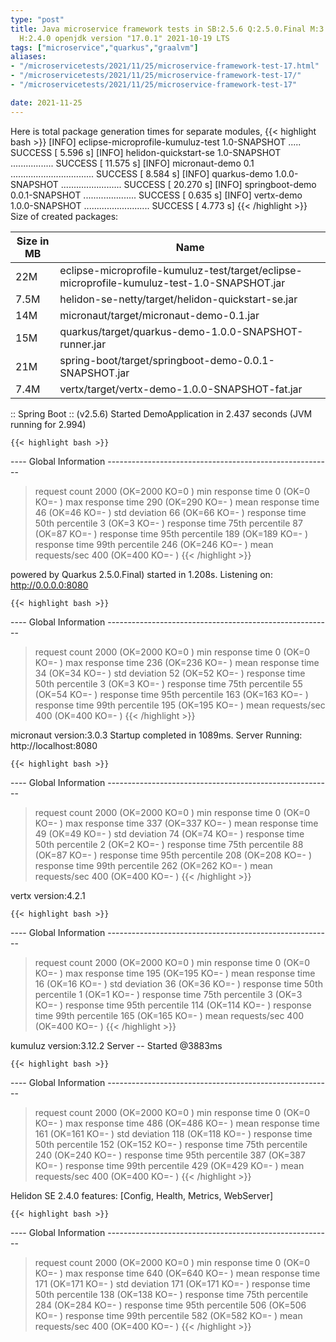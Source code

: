 ```yaml
---
type: "post"
title: Java microservice framework tests in SB:2.5.6 Q:2.5.0.Final M:3.2.0 V:4.2.1
  H:2.4.0 openjdk version "17.0.1" 2021-10-19 LTS
tags: ["microservice","quarkus","graalvm"]
aliases:
- "/microservicetests/2021/11/25/microservice-framework-test-17.html"
- "/microservicetests/2021/11/25/microservice-framework-test-17/"
- "/microservicetests/2021/11/25/microservice-framework-test-17"

date: 2021-11-25
---
```

 
Here is total package generation times for separate modules,
{{< highlight bash >}}
[INFO] eclipse-microprofile-kumuluz-test 1.0-SNAPSHOT ..... SUCCESS [  5.596 s]
[INFO] helidon-quickstart-se 1.0-SNAPSHOT ................. SUCCESS [ 11.575 s]
[INFO] micronaut-demo 0.1 ................................. SUCCESS [  8.584 s]
[INFO] quarkus-demo 1.0.0-SNAPSHOT ........................ SUCCESS [ 20.270 s]
[INFO] springboot-demo 0.0.1-SNAPSHOT ..................... SUCCESS [  0.635 s]
[INFO] vertx-demo 1.0.0-SNAPSHOT .......................... SUCCESS [  4.773 s]
{{< /highlight >}}
Size of created packages:

| Size in MB |  Name |
|------------|-------|
| 22M | eclipse-microprofile-kumuluz-test/target/eclipse-microprofile-kumuluz-test-1.0-SNAPSHOT.jar |
| 7.5M | helidon-se-netty/target/helidon-quickstart-se.jar |
| 14M | micronaut/target/micronaut-demo-0.1.jar |
| 15M | quarkus/target/quarkus-demo-1.0.0-SNAPSHOT-runner.jar |
| 21M | spring-boot/target/springboot-demo-0.0.1-SNAPSHOT.jar |
| 7.4M | vertx/target/vertx-demo-1.0.0-SNAPSHOT-fat.jar |


:: Spring Boot :: (v2.5.6) Started DemoApplication in 2.437 seconds (JVM running for 2.994)

    {{< highlight bash >}}
---- Global Information --------------------------------------------------------
> request count                                       2000 (OK=2000   KO=0     )
> min response time                                      0 (OK=0      KO=-     )
> max response time                                    290 (OK=290    KO=-     )
> mean response time                                    46 (OK=46     KO=-     )
> std deviation                                         66 (OK=66     KO=-     )
> response time 50th percentile                          3 (OK=3      KO=-     )
> response time 75th percentile                         87 (OK=87     KO=-     )
> response time 95th percentile                        189 (OK=189    KO=-     )
> response time 99th percentile                        246 (OK=246    KO=-     )
> mean requests/sec                                    400 (OK=400    KO=-     )
{{< /highlight >}}

powered by Quarkus 2.5.0.Final) started in 1.208s. Listening on: http://0.0.0.0:8080

    {{< highlight bash >}}
---- Global Information --------------------------------------------------------
> request count                                       2000 (OK=2000   KO=0     )
> min response time                                      0 (OK=0      KO=-     )
> max response time                                    236 (OK=236    KO=-     )
> mean response time                                    34 (OK=34     KO=-     )
> std deviation                                         52 (OK=52     KO=-     )
> response time 50th percentile                          3 (OK=3      KO=-     )
> response time 75th percentile                         55 (OK=54     KO=-     )
> response time 95th percentile                        163 (OK=163    KO=-     )
> response time 99th percentile                        195 (OK=195    KO=-     )
> mean requests/sec                                    400 (OK=400    KO=-     )
{{< /highlight >}}

micronaut version:3.0.3 Startup completed in 1089ms. Server Running: http://localhost:8080

    {{< highlight bash >}}
---- Global Information --------------------------------------------------------
> request count                                       2000 (OK=2000   KO=0     )
> min response time                                      0 (OK=0      KO=-     )
> max response time                                    337 (OK=337    KO=-     )
> mean response time                                    49 (OK=49     KO=-     )
> std deviation                                         74 (OK=74     KO=-     )
> response time 50th percentile                          2 (OK=2      KO=-     )
> response time 75th percentile                         88 (OK=87     KO=-     )
> response time 95th percentile                        208 (OK=208    KO=-     )
> response time 99th percentile                        262 (OK=262    KO=-     )
> mean requests/sec                                    400 (OK=400    KO=-     )
{{< /highlight >}}

vertx version:4.2.1

    {{< highlight bash >}}
---- Global Information --------------------------------------------------------
> request count                                       2000 (OK=2000   KO=0     )
> min response time                                      0 (OK=0      KO=-     )
> max response time                                    195 (OK=195    KO=-     )
> mean response time                                    16 (OK=16     KO=-     )
> std deviation                                         36 (OK=36     KO=-     )
> response time 50th percentile                          1 (OK=1      KO=-     )
> response time 75th percentile                          3 (OK=3      KO=-     )
> response time 95th percentile                        114 (OK=114    KO=-     )
> response time 99th percentile                        165 (OK=165    KO=-     )
> mean requests/sec                                    400 (OK=400    KO=-     )
{{< /highlight >}}

kumuluz version:3.12.2 Server -- Started @3883ms

    {{< highlight bash >}}
---- Global Information --------------------------------------------------------
> request count                                       2000 (OK=2000   KO=0     )
> min response time                                      0 (OK=0      KO=-     )
> max response time                                    486 (OK=486    KO=-     )
> mean response time                                   161 (OK=161    KO=-     )
> std deviation                                        118 (OK=118    KO=-     )
> response time 50th percentile                        152 (OK=152    KO=-     )
> response time 75th percentile                        240 (OK=240    KO=-     )
> response time 95th percentile                        387 (OK=387    KO=-     )
> response time 99th percentile                        429 (OK=429    KO=-     )
> mean requests/sec                                    400 (OK=400    KO=-     )
{{< /highlight >}}

Helidon SE 2.4.0 features: [Config, Health, Metrics, WebServer]

    {{< highlight bash >}}
---- Global Information --------------------------------------------------------
> request count                                       2000 (OK=2000   KO=0     )
> min response time                                      0 (OK=0      KO=-     )
> max response time                                    640 (OK=640    KO=-     )
> mean response time                                   171 (OK=171    KO=-     )
> std deviation                                        171 (OK=171    KO=-     )
> response time 50th percentile                        138 (OK=138    KO=-     )
> response time 75th percentile                        284 (OK=284    KO=-     )
> response time 95th percentile                        506 (OK=506    KO=-     )
> response time 99th percentile                        582 (OK=582    KO=-     )
> mean requests/sec                                    400 (OK=400    KO=-     )
{{< /highlight >}}
